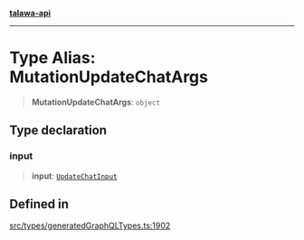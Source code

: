 [**talawa-api**](../../../README.md)

***

# Type Alias: MutationUpdateChatArgs

> **MutationUpdateChatArgs**: `object`

## Type declaration

### input

> **input**: [`UpdateChatInput`](UpdateChatInput.md)

## Defined in

[src/types/generatedGraphQLTypes.ts:1902](https://github.com/Suyash878/talawa-api/blob/f376d03c37e9acd046e7cc983947432c95f74442/src/types/generatedGraphQLTypes.ts#L1902)
